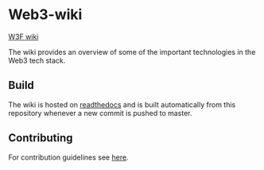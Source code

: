 # Web3-wiki

[W3F wiki](https://wiki.web3.foundation)

The wiki provides an overview of some of the important technologies in the Web3 tech stack.

## Build

The wiki is hosted on [readthedocs](readthedocs.io) and is built automatically
from this repository whenever a new commit is pushed to master.

## Contributing

For contribution guidelines see [here](docs/contribution_guidelines.md).
